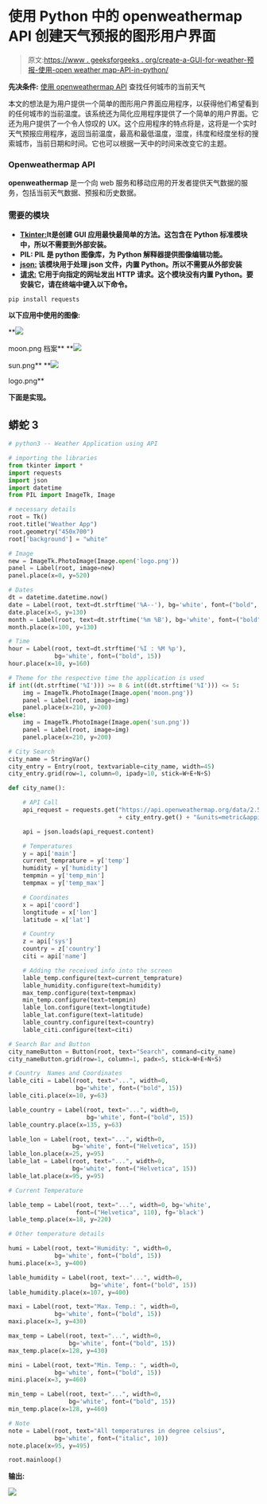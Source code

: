 # 使用 Python 中的 openweathermap API 创建天气预报的图形用户界面

> 原文:[https://www . geeksforgeeks . org/create-a-GUI-for-weather-预报-使用-open weather map-API-in-python/](https://www.geeksforgeeks.org/create-a-gui-for-weather-forecast-using-openweathermap-api-in-python/)

**先决条件:** [使用 openweathermap API](https://www.geeksforgeeks.org/python-find-current-weather-of-any-city-using-openweathermap-api/) 查找任何城市的当前天气

本文的想法是为用户提供一个简单的图形用户界面应用程序，以获得他们希望看到的任何城市的当前温度。该系统还为简化应用程序提供了一个简单的用户界面。它还为用户提供了一个令人惊叹的 UX。这个应用程序的特点将是，这将是一个实时天气预报应用程序，返回当前温度，最高和最低温度，湿度，纬度和经度坐标的搜索城市，当前日期和时间。它也可以根据一天中的时间来改变它的主题。

### **Openweathermap API**

**openweathermap** 是一个向 web 服务和移动应用的开发者提供天气数据的服务，包括当前天气数据、预报和历史数据。

### 需要的模块

*   [**Tkinter:**](https://www.geeksforgeeks.org/python-gui-tkinter/)**It是创建 GUI 应用最快最简单的方法。这包含在 Python 标准模块中，所以不需要到外部安装。**
*   ****PIL:** PIL 是 python 图像库，为 Python 解释器提供图像编辑功能。**
*   **[**json:**](https://www.geeksforgeeks.org/working-with-json-data-in-python/) 该模块用于处理 json 文件，内置 Python。所以不需要从外部安装**
*   **[**请求:**](https://www.geeksforgeeks.org/python-requests-tutorial/) 它用于向指定的网址发出 HTTP 请求。这个模块没有内置 Python。要安装它，请在终端中键入以下命令。**

```py
pip install requests
```

****以下应用中使用的图像:****

**![](img/ee4b042cccac852281bd011144f8f2b4.png)

moon.png 档案** **![](img/a5b445d11c0860d1617ee9c156f8b024.png)

sun.png** **![](img/9bdc40f3d1b7ad021c1e3d423c3b2616.png)

logo.png** 

**下面是实现。**

## **蟒蛇 3**

```py
# python3 -- Weather Application using API

# importing the libraries
from tkinter import *
import requests
import json
import datetime
from PIL import ImageTk, Image

# necessary details
root = Tk()
root.title("Weather App")
root.geometry("450x700")
root['background'] = "white"

# Image
new = ImageTk.PhotoImage(Image.open('logo.png'))
panel = Label(root, image=new)
panel.place(x=0, y=520)

# Dates
dt = datetime.datetime.now()
date = Label(root, text=dt.strftime('%A--'), bg='white', font=("bold", 15))
date.place(x=5, y=130)
month = Label(root, text=dt.strftime('%m %B'), bg='white', font=("bold", 15))
month.place(x=100, y=130)

# Time
hour = Label(root, text=dt.strftime('%I : %M %p'),
             bg='white', font=("bold", 15))
hour.place(x=10, y=160)

# Theme for the respective time the application is used
if int((dt.strftime('%I'))) >= 8 & int((dt.strftime('%I'))) <= 5:
    img = ImageTk.PhotoImage(Image.open('moon.png'))
    panel = Label(root, image=img)
    panel.place(x=210, y=200)
else:
    img = ImageTk.PhotoImage(Image.open('sun.png'))
    panel = Label(root, image=img)
    panel.place(x=210, y=200)

# City Search
city_name = StringVar()
city_entry = Entry(root, textvariable=city_name, width=45)
city_entry.grid(row=1, column=0, ipady=10, stick=W+E+N+S)

def city_name():

    # API Call
    api_request = requests.get("https://api.openweathermap.org/data/2.5/weather?q="
                               + city_entry.get() + "&units=metric&appid="+api_key)

    api = json.loads(api_request.content)

    # Temperatures
    y = api['main']
    current_temprature = y['temp']
    humidity = y['humidity']
    tempmin = y['temp_min']
    tempmax = y['temp_max']

    # Coordinates
    x = api['coord']
    longtitude = x['lon']
    latitude = x['lat']

    # Country
    z = api['sys']
    country = z['country']
    citi = api['name']

    # Adding the received info into the screen
    lable_temp.configure(text=current_temprature)
    lable_humidity.configure(text=humidity)
    max_temp.configure(text=tempmax)
    min_temp.configure(text=tempmin)
    lable_lon.configure(text=longtitude)
    lable_lat.configure(text=latitude)
    lable_country.configure(text=country)
    lable_citi.configure(text=citi)

# Search Bar and Button
city_nameButton = Button(root, text="Search", command=city_name)
city_nameButton.grid(row=1, column=1, padx=5, stick=W+E+N+S)

# Country  Names and Coordinates
lable_citi = Label(root, text="...", width=0, 
                   bg='white', font=("bold", 15))
lable_citi.place(x=10, y=63)

lable_country = Label(root, text="...", width=0, 
                      bg='white', font=("bold", 15))
lable_country.place(x=135, y=63)

lable_lon = Label(root, text="...", width=0,
                  bg='white', font=("Helvetica", 15))
lable_lon.place(x=25, y=95)
lable_lat = Label(root, text="...", width=0,
                  bg='white', font=("Helvetica", 15))
lable_lat.place(x=95, y=95)

# Current Temperature

lable_temp = Label(root, text="...", width=0, bg='white',
                   font=("Helvetica", 110), fg='black')
lable_temp.place(x=18, y=220)

# Other temperature details

humi = Label(root, text="Humidity: ", width=0, 
             bg='white', font=("bold", 15))
humi.place(x=3, y=400)

lable_humidity = Label(root, text="...", width=0,
                       bg='white', font=("bold", 15))
lable_humidity.place(x=107, y=400)

maxi = Label(root, text="Max. Temp.: ", width=0, 
             bg='white', font=("bold", 15))
maxi.place(x=3, y=430)

max_temp = Label(root, text="...", width=0, 
                 bg='white', font=("bold", 15))
max_temp.place(x=128, y=430)

mini = Label(root, text="Min. Temp.: ", width=0, 
             bg='white', font=("bold", 15))
mini.place(x=3, y=460)

min_temp = Label(root, text="...", width=0, 
                 bg='white', font=("bold", 15))
min_temp.place(x=128, y=460)

# Note
note = Label(root, text="All temperatures in degree celsius",
             bg='white', font=("italic", 10))
note.place(x=95, y=495)

root.mainloop()
```

****输出:****

**![](img/bc52c2411017ec560077b68b202a1f02.png)**